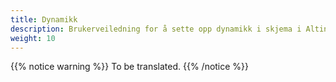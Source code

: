 ```yaml
---
title: Dynamikk
description: Brukerveiledning for å sette opp dynamikk i skjema i Altinn Studio
weight: 10
---
```


{{% notice warning %}}
To be translated.
{{% /notice %}}
